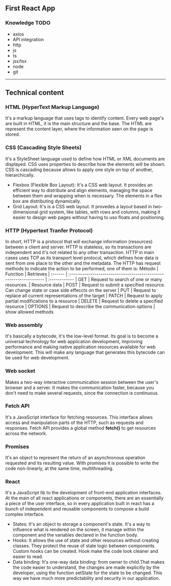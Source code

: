 ## First React App

### Knowledge TODO
- axios
- API integration
- http
- js
- ts
- jsx/tsx
- node
- git

--------
## Technical content

### HTML (HyperText Markup Language)

It's a markup language that uses tags to identify content. Every web page's are built in HTML, it is the main structure and the base. The HTML are represent the content layer, where the information seen on the page is stored.

### CSS (Cascading Style Sheets)

It's a StyleSheet language used to define how HTML or XML documents are displayed. CSS uses properties to describe how the elements will be shown. CSS is cascading because allows to apply one style on top of another, hierarchically.
- Flexbox (Flexible Box Layout): It's a CSS web layout. It provides an efficient way to distribute and align elements, managing the space between them and wrapping when is necessary. The elements in a flex box are distributing dynamically.
- Grid Layout: It's is a CSS web layout. It provedes a layout based in two-dimensional grid system, like tables, with rows and columns, making it easier to design web pages without having to uso floats and positioning.

### HTTP (Hypertext Tranfer Protocol)

In short, HTTP is a protocol that will exchange information (resources) between a client and server. HTTP is stateless, so its transactions are independent and it's not related to any other transaction. HTTP in main cases uses TCP as its transport level protocol, which defines how data is sent from one place to the other and the metadata. The HTTP has request methods to indicate the action to be performed, one of them is:
Método  | Function                      											         |   Retrieves   |
:------ | :----------------------------------------------------------------- | :------------ |
GET     | Request to search of one or many resources.  				 | Resource data |
POST    | Request to submit a specified resource. Can change state or case side effeccts on the server |
PUT    | Request to replace all current representations of the target  |
PATCH    | Request to apply partial modifications to a resource |
DELETE | Request to delete a specified resource |
OPTIONS | Request to describe the communication options | show allowed methods

### Web assembly

It's basically a bytecode, it's the low-level format. Its goal is to become a universal technology for web application development, improving performance and making native application resources available for web development. This will make any language that generates this bytecode can be used for web development.

### Web socket

Makes a two-way interactive communication session between the user's browser and a server. It makes the communication faster, because you don't need to make several requests, since the connection is continuous.

### Fetch API

It's a JavaScript interface for fetching resources. This interface allows access and manipulation parts of the HTTP, such as requests and responses. Fetch API provides a global method **fetch()** to get resources across the network.

### Promises
It's an object to represent the return of an asynchronous operation requested and its resulting value. With promises it is possible to write the code non-linearly, at the same time, multithreading.

### React

It's a JavaScript lib to the development of front-end application interfaces. At the main of all react applications or components, there are an essentially a piece of the user interface, so in every application built in react has a bunch of independent and reusable components to compose a build complex interface.

- States: It's an object to storage a component's state. It's a way to influence what is rendered on the screen, it manage within the component and the variables declared in the function body.
- Hooks: It allows the use of state and other resources without creating classes. They protect the reuse of state logic between components. Custom hooks can be created. Hook make the code look cleaner and easier to read.
- Data binding: It's one-way data binding: from owner to child.That makes the code easier to understand, the changes are made explicitly by the developer, using the function setState for the state to be changed. This way we have much more predictability and security in our application.